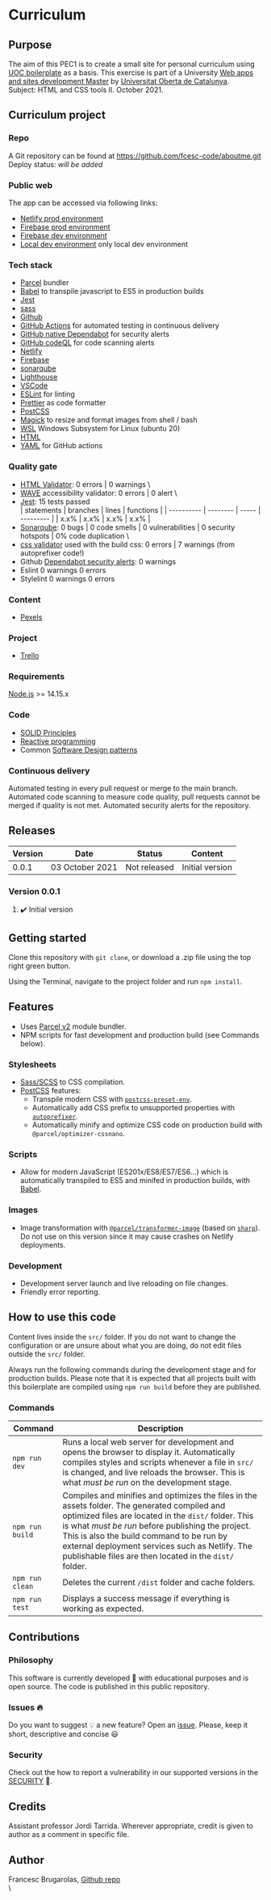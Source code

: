 # Curriculum

## Purpose

The aim of this PEC1 is to create a small site for personal curriculum using [UOC boilerplate](https://github.com/uoc-advanced-html-css/uoc-boilerplate/) as a basis. This exercise is part of a University 
[Web apps and sites development Master](https://estudis.uoc.edu/ca/masters-universitaris/desenvolupament-llocs-aplicacions-web/presentacio) 
by [Universitat Oberta de Catalunya](http://uoc.edu). \
Subject: HTML and CSS tools II. October 2021.


## Curriculum project

### Repo
A Git repository can be found at https://github.com/fcesc-code/aboutme.git
Deploy status: _will be added_

### Public web
The app can be accessed via following links:
- [Netlify prod environment](https://netlify.com/)
- [Firebase prod environment](https://google.com/)
- [Firebase dev environment](https://google.com/)
- [Local dev environment](http://localhost:8123/) only local dev environment

### Tech stack
- [Parcel](https://parceljs.org) bundler
- [Babel](https://babeljs.io/) to transpile javascript to ES5 in production builds
- [Jest](https://jestjs.io/)
- [sass](https://sass-lang.com/)
- [Github](https://github.com/)
- [GitHub Actions](https://github.com/features/actions) for automated testing in continuous delivery
- [GitHub native Dependabot](https://dependabot.com/) for security alerts
- [GitHub codeQL](https://github.com/github/codeql) for code scanning alerts
- [Netlify](https://www.netlify.com/)
- [Firebase](https://firebase.google.com/)
- [sonarqube](https://www.sonarqube.org/)
- [Lighthouse](https://chrome.google.com/webstore/detail/lighthouse/blipmdconlkpinefehnmjammfjpmpbjk?hl=es)
- [VSCode](https://code.visualstudio.com/)
- [ESLint](https://eslint.org/) for linting
- [Prettier](https://prettier.io/) as code formatter
- [PostCSS](https://www.npmjs.com/package/postcss)
- [Magick](https://imagemagick.org/index.php) to resize and format images from shell / bash
- [WSL](https://docs.microsoft.com/en-us/windows/wsl/about) Windows Subsystem for Linux (ubuntu 20)
- [HTML](https://html.spec.whatwg.org/)
- [YAML](https://yaml.org/) for GitHub actions

### Quality gate
- [HTML Validator](https://jigsaw.w3.org/css-validator/): 0 errors | 0 warnings \
- [WAVE](https://wave.webaim.org/) accessibility validator: 0 errors | 0 alert \
- [Jest](https://jestjs.io/): 15 tests passed \
  | statements | branches | lines | functions |
  | ---------- | -------- | ----- | --------- |
  | x.x% | x.x% | x.x% | x.x% |
- [Sonarqube](https://www.sonarqube.org/): 0 bugs | 0 code smells | 0 vulnerabilities | 0 security hotspots | 0% code duplication \
- [css validator](https://jigsaw.w3.org/css-validator/) used with the build css: 0 errors | 7 warnings (from autoprefixer code!)
- Github [Dependabot security alerts](https://github.blog/2020-06-01-keep-all-your-packages-up-to-date-with-dependabot/): 0 warnings
- Eslint 0 warnings 0 errors
- Stylelint 0 warnings 0 errors

### Content
- [Pexels](https://www.pexels.com/)

### Project
- [Trello](https://trello.com/)

### Requirements
[Node.js](http://nodejs.org/) >= 14.15.x

### Code
- [SOLID Principles](https://en.wikipedia.org/wiki/SOLID)
- [Reactive programming](https://en.wikipedia.org/wiki/Reactive_programming)
- Common [Software Design patterns](https://en.wikipedia.org/wiki/Software_design_pattern)

### Continuous delivery
Automated testing in every pull request or merge to the main branch.
Automated code scanning to measure code quality, pull requests cannot be merged if quality is not met.
Automated security alerts for the repository.


## Releases

| Version | Date                 | Status       | Content         |
| ------- | -------------------- | ------------ | --------------- |
| 0.0.1   | 03 October 2021      | Not released | Initial version |

### Version 0.0.1
1. ✔️ Initial version


## Getting started

Clone this repository with `git clone`, or download a .zip file using the top right green button.

Using the Terminal, navigate to the project folder and run `npm install`.


## Features

* Uses [Parcel v2](https://v2.parceljs.org) module bundler.
* NPM scripts for fast development and production build (see Commands below).

### Stylesheets
* [Sass/SCSS](https://sass-lang.com) to CSS compilation.
* [PostCSS](https://postcss.org/) features:
    * Transpile modern CSS with [`postcss-preset-env`](https://preset-env.cssdb.org/features).
    * Automatically add CSS prefix to unsupported properties with [`autoprefixer`](https://autoprefixer.github.io/).
    * Automatically minify and optimize CSS code on production build with `@parcel/optimizer-cssnano`.

### Scripts
* Allow for modern JavaScript (ES201x/ES8/ES7/ES6…) which is automatically transpiled to ES5 and minifed in production builds, with [Babel](https://babeljs.io/).

### Images
* Image transformation with [`@parcel/transformer-image`](https://v2.parceljs.org/recipes/image/) (based on [`sharp`](https://sharp.pixelplumbing.com/)). Do not use on this version since it may cause crashes on Netlify deployments.

### Development
* Development server launch and live reloading on file changes.
* Friendly error reporting.


## How to use this code

Content lives inside the `src/` folder. If you do not want to change the configuration or are unsure about what you are doing, do not edit files outside the `src/` folder.

Always run the following commands during the development stage and for production builds. Please note that it is expected that all projects built with this boilerplate are compiled using `npm run build` before they are published.

### Commands
| Command | Description |
|---------|-------------|
| `npm run dev` | Runs a local web server for development and opens the browser to display it. Automatically compiles styles and scripts whenever a file in `src/` is changed, and live reloads the browser. This is what *must be run* on the development stage. |
| `npm run build` | Compiles and minifies and optimizes the files in the assets folder. The generated compiled and optimized files are located in the `dist/` folder. This is what *must be run* before publishing the project. This is also the build command to be run by external deployment services such as Netlify. The publishable files are then located in the `dist/` folder. |
| `npm run clean` | Deletes the current `/dist` folder and cache folders. |
| `npm run test` | Displays a success message if everything is working as expected. |


## Contributions

### Philosophy
This software is currently developed :construction: with educational purposes and is open source. The code is published in this public repository. 

### Issues :fire:
Do you want to suggest :bulb: a new feature? Open an [issue](https://github.com/fcesc-code/aboutme/issues).
Please, keep it short, descriptive and concise :smiley:

### Security
Check out the how to report a vulnerability in our supported versions in the [SECURITY](https://github.com/fcesc-code/aboutme/blob/main/SECURITY.md) :open_book:.


## Credits

Assistant professor Jordi Tarrida.
Wherever appropriate, credit is given to author as a comment in specific file.


## Author

Francesc Brugarolas, [Github repo](https://github.com/fcesc-code/)\
\